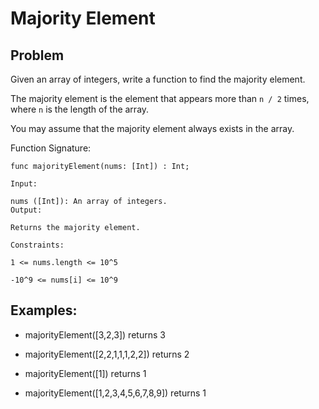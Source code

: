 # Majority Element
## Problem

Given an array of integers, write a function to find the majority element.

The majority element is the element that appears more than `n / 2` times, where `n` is the length of the array.

You may assume that the majority element always exists in the array.

Function Signature:

```motoko
func majorityElement(nums: [Int]) : Int;
``` 

```plaintext
Input:

nums ([Int]): An array of integers.
Output:

Returns the majority element.

Constraints:

1 <= nums.length <= 10^5

-10^9 <= nums[i] <= 10^9
```


## Examples:

- majorityElement([3,2,3]) returns 3

- majorityElement([2,2,1,1,1,2,2]) returns 2

- majorityElement([1]) returns 1

- majorityElement([1,2,3,4,5,6,7,8,9]) returns 1


